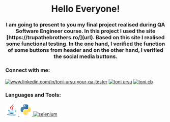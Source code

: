 <h1 align="center">Hello Everyone!</h1>
<h3 align="center">I am going to present to you my final project realised during QA Software Engineer course. In this project I used the site [https://trupathebrothers.ro/](url). Based on this site I realised some functional testing. In the one hand, I verified the function of some buttons from header and on the other hand, I verified the social media buttons.</h3>

<h3 align="left">Connect with me:</h3>
<p align="left">
<a href="https://linkedin.com/in/www.linkedin.com/in/toni-ursu-your-qa-tester" target="blank"><img align="center" src="https://raw.githubusercontent.com/rahuldkjain/github-profile-readme-generator/master/src/images/icons/Social/linked-in-alt.svg" alt="www.linkedin.com/in/toni-ursu-your-qa-tester" height="30" width="40" /></a>
<a href="https://fb.com/toni ursu" target="blank"><img align="center" src="https://raw.githubusercontent.com/rahuldkjain/github-profile-readme-generator/master/src/images/icons/Social/facebook.svg" alt="toni ursu" height="30" width="40" /></a>
<a href="https://instagram.com/toni.cb" target="blank"><img align="center" src="https://raw.githubusercontent.com/rahuldkjain/github-profile-readme-generator/master/src/images/icons/Social/instagram.svg" alt="toni.cb" height="30" width="40" /></a>
</p>

<h3 align="left">Languages and Tools:</h3>
<p align="left"> <a href="https://www.java.com" target="_blank" rel="noreferrer"> <img src="https://raw.githubusercontent.com/devicons/devicon/master/icons/java/java-original.svg" alt="java" width="40" height="40"/> </a> <a href="https://www.python.org" target="_blank" rel="noreferrer"> <img src="https://raw.githubusercontent.com/devicons/devicon/master/icons/python/python-original.svg" alt="python" width="40" height="40"/> </a> <a href="https://www.selenium.dev" target="_blank" rel="noreferrer"> <img src="https://raw.githubusercontent.com/detain/svg-logos/780f25886640cef088af994181646db2f6b1a3f8/svg/selenium-logo.svg" alt="selenium" width="40" height="40"/> </a> </p>
